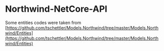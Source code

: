 # Northwind-NetCore-API

Some entities codes were taken from [https://github.com/tschettler/Models.Northwind/tree/master/Models.Northwind/Entities](https://github.com/tschettler/Models.Northwind/tree/master/Models.Northwind/Entities)
